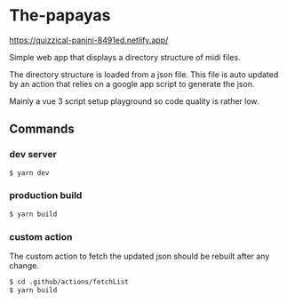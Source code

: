 # The-papayas

https://quizzical-panini-8491ed.netlify.app/

Simple web app that displays a directory structure of midi files.

The directory structure is loaded from a json file. This file is auto updated by an action that 
relies on a google app script to generate the json.

Mainly a vue 3 script setup playground so code quality is rather low.


## Commands


### dev server
```bash
$ yarn dev
```

### production build
```bash
$ yarn build
```

### custom action
The custom action to fetch the updated json should be rebuilt after any change.
```bash
$ cd .github/actions/fetchList
$ yarn build
```
